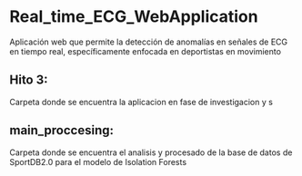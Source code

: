 # Real_time_ECG_WebApplication
Aplicación web que permite la detección de anomalías en señales de ECG en tiempo real, específicamente enfocada en deportistas en movimiento

## Hito 3: 
Carpeta donde se encuentra la aplicacion en fase de investigacion y s

## main_proccesing: 
Carpeta donde se encuentra el analisis y procesado de la base de datos de SportDB2.0 para el modelo de Isolation Forests
